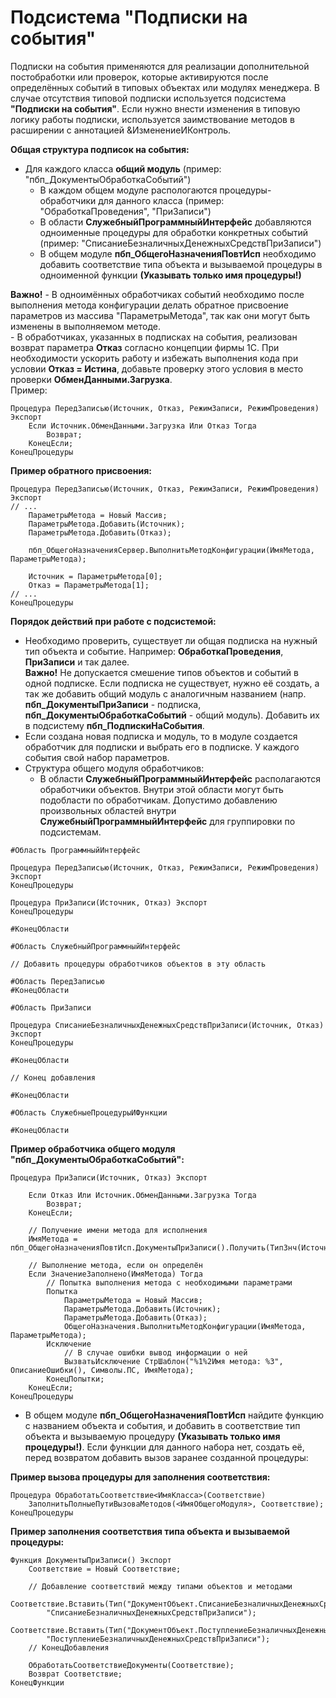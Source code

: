 # Подсистема "Подписки на события"

Подписки на события применяются для реализации дополнительной постобработки или проверок, которые активируются после определённых событий в типовых объектах или модулях менеджера.
В случае отсутствия типовой подписки используется подсистема **"Подписки на события"**. Если нужно внести изменения в типовую логику работы подписки, используется заимствование методов в расширении с аннотацией &ИзменениеИКонтроль.

**Общая структура подписок на события:**
 - Для каждого класса **общий модуль** (пример: "пбп_ДокументыОбработкаСобытий")
   - В каждом общем модуле распологаются процедуры-обработчики для данного класса (пример: "ОбработкаПроведения", "ПриЗаписи")
   - В области **СлужебныйПрограммныйИнтерфейс** добавляются одноименные процедуры для обработки конкретных событий (пример: "СписаниеБезналичныхДенежныхСредствПриЗаписи")
   - В общем модуле **пбп_ОбщегоНазначенияПовтИсп** необходимо добавить соответствие типа объекта и вызываемой процедуры в одноименной функции **(Указывать только имя процедуры!)**

**Важно!**
    - В одноимённых обработчиках событий необходимо после выполнения метода конфигурации делать обратное присвоение параметров из массива "ПараметрыМетода", так как они могут быть изменены в выполняемом методе.  
    - В обработчиках, указанных в подписках на события, реализован возврат параметра **Отказ** согласно концепции фирмы 1С. При необходимости ускорить работу и избежать выполнения кода при условии **Отказ = Истина**, добавьте проверку этого условия в место проверки **ОбменДанными.Загрузка**.  
    Пример:
```1C (BSL)
Процедура ПередЗаписью(Источник, Отказ, РежимЗаписи, РежимПроведения) Экспорт
    Если Источник.ОбменДанными.Загрузка Или Отказ Тогда
		Возврат;
	КонецЕсли;
КонецПроцедуры
```

**Пример обратного присвоения:**
```1C (BSL)
Процедура ПередЗаписью(Источник, Отказ, РежимЗаписи, РежимПроведения) Экспорт
// ...
    ПараметрыМетода = Новый Массив;
    ПараметрыМетода.Добавить(Источник);
    ПараметрыМетода.Добавить(Отказ);
			
    пбп_ОбщегоНазначенияСервер.ВыполнитьМетодКонфигурации(ИмяМетода, ПараметрыМетода);
			
    Источник = ПараметрыМетода[0];
    Отказ = ПараметрыМетода[1];
// ...
КонецПроцедуры
```

**Порядок действий при работе с подсистемой:**
 - Необходимо проверить, существует ли общая подписка на нужный тип объекта и событие. Например: **ОбработкаПроведения**, **ПриЗаписи** и так далее.  
**Важно!** Не допускается смешение типов объектов и событий в одной подписке. Если подписка не существует, нужно её создать, а так же добавить общий модуль с аналогичным названием (напр. **пбп_ДокументыПриЗаписи** -  подписка, **пбп_ДокументыОбработкаСобытий** - общий модуль).
Добавить их в подсистему **пбп_ПодпискиНаСобытия**.
 - Если создана новая подписка и модуль, то в модуле создается обработчик для подписки и выбрать его в подписке. У каждого события свой набор параметров.
 - Структура общего модуля обработчиков:
   - В области **СлужебныйПрограммныйИнтерфейс** располагаются обработчики объектов. Внутри этой области могут быть подобласти по обработчикам. Допустимо добавлению произвольных областей внутри **СлужебныйПрограммныйИнтерфейс** для группировки по подсистемам.
```1C (BSL)
#Область ПрограммныйИнтерфейс

Процедура ПередЗаписью(Источник, Отказ, РежимЗаписи, РежимПроведения) Экспорт
КонецПроцедуры

Процедура ПриЗаписи(Источник, Отказ) Экспорт
КонецПроцедуры

#КонецОбласти

#Область СлужебныйПрограммныйИнтерфейс

// Добавить процедуры обработчиков объектов в эту область

#Область ПередЗаписью
#КонецОбласти

#Область ПриЗаписи

Процедура СписаниеБезналичныхДенежныхСредствПриЗаписи(Источник, Отказ) Экспорт
КонецПроцедуры

#КонецОбласти

// Конец добавления
 
#КонецОбласти

#Область СлужебныеПроцедурыИФункции

#КонецОбласти
```

**Пример обработчика общего модуля "пбп_ДокументыОбработкаСобытий":**
```1C (BSL)
Процедура ПриЗаписи(Источник, Отказ) Экспорт
    
    Если Отказ Или Источник.ОбменДанными.Загрузка Тогда
        Возврат;
    КонецЕсли;

    // Получение имени метода для исполнения
    ИмяМетода = пбп_ОбщегоНазначенияПовтИсп.ДокументыПриЗаписи().Получить(ТипЗнч(Источник));
    
    // Выполнение метода, если он определён
    Если ЗначениеЗаполнено(ИмяМетода) Тогда
        // Попытка выполнения метода с необходимыми параметрами
        Попытка
            ПараметрыМетода = Новый Массив;
            ПараметрыМетода.Добавить(Источник);
            ПараметрыМетода.Добавить(Отказ);
            ОбщегоНазначения.ВыполнитьМетодКонфигурации(ИмяМетода, ПараметрыМетода);
        Исключение
            // В случае ошибки вывод информации о ней
            ВызватьИсключение СтрШаблон("%1%2Имя метода: %3", ОписаниеОшибки(), Символы.ПС, ИмяМетода);
        КонецПопытки;
    КонецЕсли;
КонецПроцедуры
```

 - В общем модуле **пбп_ОбщегоНазначенияПовтИсп** найдите функцию с названием объекта и события, и добавить в соответствие тип объекта и вызываемую процедуру **(Указывать только имя процедуры!)**. Если функции для данного набора нет, создать её, перед возвратом добавить вызов заранее созданной процедуры:  

**Пример вызова процедуры для заполнения соответствия:**
```1C (BSL)
Процедура ОбработатьСоответствие<ИмяКласса>(Соответствие)
    ЗаполнитьПолныеПутиВызоваМетодов(<ИмяОбщегоМодуля>, Соответствие);
КонецПроцедуры
```

**Пример заполнения соответствия типа объекта и вызываемой процедуры:**
```1C (BSL)
Функция ДокументыПриЗаписи() Экспорт
    Соответствие = Новый Соответствие;

    // Добавление соответствий между типами объектов и методами
    Соответствие.Вставить(Тип("ДокументОбъект.СписаниеБезналичныхДенежныхСредств"),
        "СписаниеБезналичныхДенежныхСредствПриЗаписи");
    Соответствие.Вставить(Тип("ДокументОбъект.ПоступлениеБезналичныхДенежныхСредств"),
        "ПоступлениеБезналичныхДенежныхСредствПриЗаписи");
    // КонецДобавления

    ОбработатьСоответствиеДокументы(Соответствие);
    Возврат Соответствие;
КонецФункции
```
